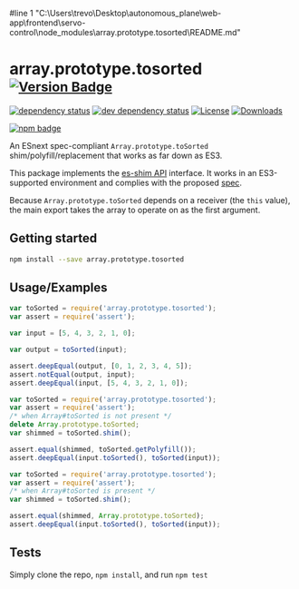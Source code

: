 #line 1 "C:\\Users\\trevo\\Desktop\\autonomous_plane\\web-app\\frontend\\servo-control\\node_modules\\array.prototype.tosorted\\README.md"
# array.prototype.tosorted <sup>[![Version Badge][npm-version-svg]][package-url]</sup>

[![dependency status][deps-svg]][deps-url]
[![dev dependency status][dev-deps-svg]][dev-deps-url]
[![License][license-image]][license-url]
[![Downloads][downloads-image]][downloads-url]

[![npm badge][npm-badge-png]][package-url]

An ESnext spec-compliant `Array.prototype.toSorted` shim/polyfill/replacement that works as far down as ES3.

This package implements the [es-shim API](https://github.com/es-shims/api) interface. It works in an ES3-supported environment and complies with the proposed [spec](https://tc39.es/proposal-change-array-by-copy/#sec-array.prototype.toSorted).

Because `Array.prototype.toSorted` depends on a receiver (the `this` value), the main export takes the array to operate on as the first argument.

## Getting started

```sh
npm install --save array.prototype.tosorted
```

## Usage/Examples

```js
var toSorted = require('array.prototype.tosorted');
var assert = require('assert');

var input = [5, 4, 3, 2, 1, 0];

var output = toSorted(input);

assert.deepEqual(output, [0, 1, 2, 3, 4, 5]);
assert.notEqual(output, input);
assert.deepEqual(input, [5, 4, 3, 2, 1, 0]);
```

```js
var toSorted = require('array.prototype.tosorted');
var assert = require('assert');
/* when Array#toSorted is not present */
delete Array.prototype.toSorted;
var shimmed = toSorted.shim();

assert.equal(shimmed, toSorted.getPolyfill());
assert.deepEqual(input.toSorted(), toSorted(input));
```

```js
var toSorted = require('array.prototype.tosorted');
var assert = require('assert');
/* when Array#toSorted is present */
var shimmed = toSorted.shim();

assert.equal(shimmed, Array.prototype.toSorted);
assert.deepEqual(input.toSorted(), toSorted(input));
```

## Tests
Simply clone the repo, `npm install`, and run `npm test`

[package-url]: https://npmjs.org/package/array.prototype.tosorted
[npm-version-svg]: https://versionbadg.es/es-shims/Array.prototype.toSorted.svg
[deps-svg]: https://david-dm.org/es-shims/Array.prototype.toSorted.svg
[deps-url]: https://david-dm.org/es-shims/Array.prototype.toSorted
[dev-deps-svg]: https://david-dm.org/es-shims/Array.prototype.toSorted/dev-status.svg
[dev-deps-url]: https://david-dm.org/es-shims/Array.prototype.toSorted#info=devDependencies
[npm-badge-png]: https://nodei.co/npm/array.prototype.tosorted.png?downloads=true&stars=true
[license-image]: https://img.shields.io/npm/l/array.prototype.tosorted.svg
[license-url]: LICENSE
[downloads-image]: https://img.shields.io/npm/dm/array.prototype.tosorted.svg
[downloads-url]: https://npm-stat.com/charts.html?package=array.prototype.tosorted
